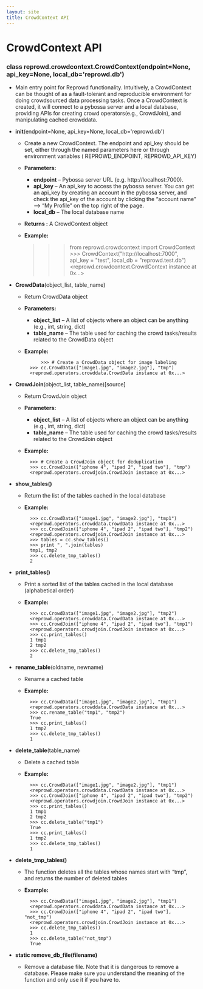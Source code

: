 ```yaml
---
layout: site
title: CrowdContext API
---
```

# CrowdContext API

### class reprowd.crowdcontext.CrowdContext(endpoint=None, api_key=None, local_db='reprowd.db')

* Main entry point for Reprowd functionality. Intuitively, a CrowdContext can be thought of as a fault-tolerant and reproducible environment for doing crowdsourced data processing tasks. Once a CrowdContext is created, it will connect to a pybossa server and a local database, providing APIs for creating crowd operators(e.g., CrowdJoin), and manipulating cached crowddata.

* **__init__**(endpoint=None, api_key=None, local_db='reprowd.db')
    * Create a new CrowdContext. The endpoint and api_key should be set, either through the named parameters here or through environment variables ( REPROWD_ENDPOINT, REPROWD_API_KEY)
    * **Parameters:**
      * **endpoint** – Pybossa server URL (e.g. http://localhost:7000).
      * **api_key** – An api_key to access the pybossa server. You can get an api_key by creating an account in the pybossa server, and check the api_key of the account by clicking the “account name” –> “My Profile” on the top right of the page.
      * **local_db** – The local database name
    * **Returns :** A CrowdContext object
    * **Example:**
    		
		>>> from reprowd.crowdcontext import CrowdContext
	        >>> CrowdContext("http://localhost:7000", api_key = "test", local_db = "reprowd.test.db")  
	        <reprowd.crowdcontext.CrowdContext instance at 0x...>

* **CrowdData**(object_list, table_name)
    * Return CrowdData object
    * **Parameters:**
      * **object_list** – A list of objects where an object can be anything (e.g., int, string, dict)
      * **table_name** – The table used for caching the crowd tasks/results related to the CrowdData object
    * **Example:**
    
                >>> # Create a CrowdData object for image labeling
         	>>> cc.CrowdData(["image1.jpg", "image2.jpg"], "tmp")   
         	<reprowd.operators.crowddata.CrowdData instance at 0x...>

* **CrowdJoin**(object_list, table_name)[source]
    * Return CrowdJoin object
    * **Parameters:**
      * **object_list** – A list of objects where an object can be anything (e.g., int, string, dict)
      * **table_name** – The table used for caching the crowd tasks/results related to the CrowdJoin object
    * **Example:**

	        >>> # Create a CrowdJoin object for deduplication
	        >>> cc.CrowdJoin(["iphone 4", "ipad 2", "ipad two"], "tmp")
	        <reprowd.operators.crowdjoin.CrowdJoin instance at 0x...>

* **show_tables()**
    * Return the list of the tables cached in the local database
    * **Example:**

	        >>> cc.CrowdData(["image1.jpg", "image2.jpg"], "tmp1")
	        <reprowd.operators.crowddata.CrowdData instance at 0x...>
	        >>> cc.CrowdJoin(["iphone 4", "ipad 2", "ipad two"], "tmp2")
	        <reprowd.operators.crowdjoin.CrowdJoin instance at 0x...>
	        >>> tables = cc.show_tables()
	        >>> print ", ".join(tables)
	        tmp1, tmp2
	        >>> cc.delete_tmp_tables()
	        2

* **print_tables()**
    * Print a sorted list of the tables cached in the local database (alphabetical order)
    * **Example:**

	        >>> cc.CrowdData(["image1.jpg", "image2.jpg"], "tmp2")
	        <reprowd.operators.crowddata.CrowdData instance at 0x...>
	        >>> cc.CrowdJoin(["iphone 4", "ipad 2", "ipad two"], "tmp1")
	        <reprowd.operators.crowdjoin.CrowdJoin instance at 0x...>
	        >>> cc.print_tables()
	        1 tmp1
	        2 tmp2
	        >>> cc.delete_tmp_tables()
	        2

* **rename_table**(oldname, newname)
    * Rename a cached table
    * **Example:**

	        >>> cc.CrowdData(["image1.jpg", "image2.jpg"], "tmp1")
	        <reprowd.operators.crowddata.CrowdData instance at 0x...>
	        >>> cc.rename_table("tmp1", "tmp2")
	        True
	        >>> cc.print_tables()
	        1 tmp2
	        >>> cc.delete_tmp_tables()
	        1

* **delete_table**(table_name)
    * Delete a cached table
    * **Example:**

	        >>> cc.CrowdData(["image1.jpg", "image2.jpg"], "tmp1")
	        <reprowd.operators.crowddata.CrowdData instance at 0x...>
	        >>> cc.CrowdJoin(["iphone 4", "ipad 2", "ipad two"], "tmp2")
	        <reprowd.operators.crowdjoin.CrowdJoin instance at 0x...>
	        >>> cc.print_tables()
	        1 tmp1
	        2 tmp2
	        >>> cc.delete_table("tmp1")
	        True
	        >>> cc.print_tables()
	        1 tmp2
	        >>> cc.delete_tmp_tables()
	        1

* **delete_tmp_tables()**
    * The function deletes all the tables whose names start with “tmp”, and returns the number of deleted tables
    * **Example:**

	        >>> cc.CrowdData(["image1.jpg", "image2.jpg"], "tmp1")
	        <reprowd.operators.crowddata.CrowdData instance at 0x...>
	        >>> cc.CrowdJoin(["iphone 4", "ipad 2", "ipad two"], "not_tmp")
	        <reprowd.operators.crowdjoin.CrowdJoin instance at 0x...>
	        >>> cc.delete_tmp_tables()
	        1
	        >>> cc.delete_table("not_tmp")
	        True

* **static remove_db_file(filename)**
    * Remove a database file. Note that it is dangerous to remove a database. Please make sure you understand the meaning of the function and only use it if you have to.
